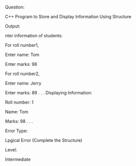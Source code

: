 Question:

C++ Program to Store and Display Information Using Structure


Output:

nter information of students: 


For roll number1,

Enter name: Tom

Enter marks: 98




For roll number2,

Enter name: Jerry

Enter marks: 89
.
.
.
Displaying Information:

Roll number: 1

Name: Tom

Marks: 98
.
.
.







Error Type:

Lpgical Error (Complete the Structure)






Level:

Intermediate
